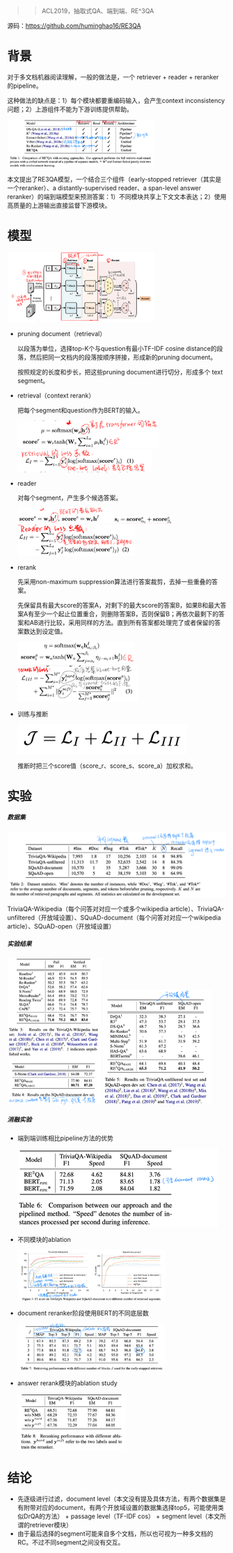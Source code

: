 > > ACL2019，抽取式QA、端到端、RE^3QA

源码：https://github.com/huminghao16/RE3QA

# 背景

对于多文档机器阅读理解，一般的做法是，一个 retriever + reader + reranker 的pipeline。

这种做法的缺点是：1）每个模块都要重编码输入，会产生context inconsistency问题；2）上游组件不能为下游训练提供帮助。 

<img src="../../images/image-20200601105156379.png" alt="image-20200601105156379" style="zoom:33%;" />

本文提出了RE3QA模型，一个结合三个组件（early-stopped retriever（其实是一个reranker）、a distantly-supervised reader、a span-level answer reranker）的端到端模型来预测答案：1）不同模块共享上下文文本表达；2）使用高质量的上游输出直接监督下游模块。



# 模型

<img src="../../images/image-20200601105354001.png" alt="image-20200601105354001" style="zoom:33%;" />

- pruning document（retrieval）

  以段落为单位，选择top-K个与question有最小TF-IDF cosine distance的段落，然后把同一文档内的段落按顺序拼接，形成新的pruning document。

  按照规定的长度和步长，把这些pruning document进行切分，形成多个 text segment。

- retrieval（context rerank）

  把每个segment和question作为BERT的输入。

  <img src="../../images/image-20200601111056773.png" alt="image-20200601111056773" style="zoom:33%;" />

  <img src="../../images/image-20200601110351092.png" alt="image-20200601110351092" style="zoom:33%;" />

- reader

  对每个segment，产生多个候选答案。

  <img src="../../images/image-20200601110432805.png" alt="image-20200601110432805" style="zoom:33%;" />

  <img src="../../images/image-20200601110510581.png" alt="image-20200601110510581" style="zoom:33%;" />

  <img src="../../images/image-20200601110739837.png" alt="image-20200601110739837" style="zoom:33%;" />

- rerank

  先采用non-maximum suppression算法进行答案裁剪，去掉一些重叠的答案。

  先保留具有最大score的答案A，对剩下的最大score的答案B，如果B和最大答案A有至少一个起止位置重合，则删除答案B，否则保留B；再依次最剩下的答案和AB进行比较，采用同样的方法。直到所有答案都处理完了或者保留的答案数达到设定值。

  <img src="../../images/image-20200601111654407.png" alt="image-20200601111654407" style="zoom:33%;" />

  <img src="../../images/image-20200601111744464.png" alt="image-20200601111744464" style="zoom:33%;" />

- 训练与推断

  ![image-20200601111910218](../../images/image-20200601111910218.png)

  推断时把三个score值（score_r、score_s、score_a）加权求和。



# 实验

##### 数据集

<img src="../../images/image-20200601153422571.png" alt="image-20200601153422571" style="zoom:50%;" />

TriviaQA-Wikipedia（每个问答对对应一个或多个wikipedia article）、TriviaQA-unfiltered（开放域设置）、SQuAD-document（每个问答对对应一个wikipedia article）、SQuAD-open（开放域设置）

##### 实验结果

<img src="../../images/image-20200601121840871.png" alt="image-20200601121840871" style="zoom:33%;" />

<img src="../../images/image-20200601121914254.png" alt="image-20200601121914254" style="zoom:33%;" />

##### 消融实验

- 端到端训练相比pipeline方法的优势

  <img src="../../images/image-20200601122024879.png" alt="image-20200601122024879" style="zoom:50%;" />

- 不同模块的ablation

  <img src="../../images/image-20200601122112104.png" alt="image-20200601122112104" style="zoom:33%;" />

- document reranker阶段使用BERT的不同底层数

  <img src="../../images/image-20200601122253056.png" alt="image-20200601122253056" style="zoom:33%;" />

- answer rerank模块的ablation study

  <img src="../../images/image-20200601122333002.png" alt="image-20200601122333002" style="zoom:33%;" />



# 结论

- 先逐级进行过滤，document level（本文没有提及具体方法，有两个数据集是有附带对应的document，有两个开放域设置的数据集选择top5，可能使用类似DrQA的方法） + passage level（TF-IDF cos） + segment level（本文所谓的retriever模块）
- 由于最后选择的segment可能来自多个文档，所以也可视为一种多文档的RC。不过不同segment之间没有交互。